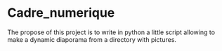 # Cadre_numerique
The propose of this project is to write in python a little script allowing to make a dynamic diaporama from a directory with pictures.
